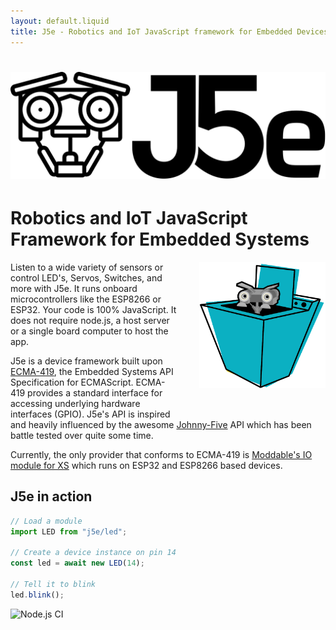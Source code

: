 ```yaml
---
layout: default.liquid
title: J5e - Robotics and IoT JavaScript framework for Embedded Devices
---
```

# <img class="h-12 my-4 lg:hidden" src="/images/j5e.svg" />
<h1 class="h2">Robotics and IoT JavaScript Framework for Embedded Systems</h1>
<img width="40%" align="right" alt="A robot poking its head out from inside washing machine" style="margin:0 0 35px 35px;" src="/images/J5-embedded-666x666.png" class="hidden sm:block" />

Listen to a wide variety of sensors or control LED's, Servos, Switches, and more with J5e. It runs onboard microcontrollers like the ESP8266 or ESP32. Your code is 100% JavaScript. It does not require node.js, a host server or a single board computer to host the app.

J5e is a device framework built upon [ECMA-419](https://www.ecma-international.org/publications-and-standards/standards/ecma-419/), the Embedded Systems API Specification for ECMAScript. ECMA-419 provides a standard interface for accessing underlying hardware interfaces (GPIO). J5e's API is inspired and heavily influenced by the awesome [Johnny-Five](https://github.com/rwaldron.johnny-five) API which has been battle tested over quite some time. 

Currently, the only provider that conforms to ECMA-419 is [Moddable's IO module for XS](https://github.com/Moddable-OpenSource/moddable/blob/public/documentation/io/io.md) which runs on ESP32 and ESP8266 based devices. 

## J5e in action
````js
// Load a module
import LED from "j5e/led";

// Create a device instance on pin 14
const led = await new LED(14);

// Tell it to blink
led.blink();
````

![Node.js CI](https://github.com/dtex/j5e/workflows/Node.js%20CI/badge.svg)
